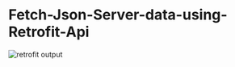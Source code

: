 # Fetch-Json-Server-data-using-Retrofit-Api
![retrofit output](https://user-images.githubusercontent.com/81187698/125761612-a47ba2fe-58c7-4678-99c2-62257e3deee0.PNG)
